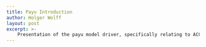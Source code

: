 ```yaml
---
title: Payu Introduction
author: Holger Wolff
layout: post
excerpt: >-
    Presentation of the payu model driver, specifically relating to ACCESS
---
```


